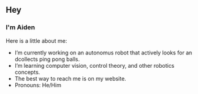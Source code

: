 ## Hey
### I'm Aiden

Here is a little about me:
- I’m currently working on an autonomus robot that actively looks for an dcollects ping pong balls. 
- I’m learning computer vision, control theory, and other robotics concepts. 
- The best way to reach me is on my website.
- Pronouns: He/Him

